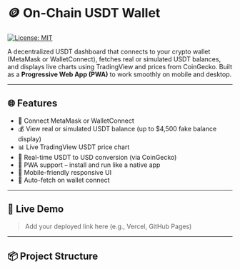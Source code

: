 # 🪙 On-Chain USDT Wallet

[![License: MIT](https://img.shields.io/badge/License-MIT-yellow.svg)](./LICENSE)

A decentralized USDT dashboard that connects to your crypto wallet (MetaMask or WalletConnect), fetches real or simulated USDT balances, and displays live charts using TradingView and prices from CoinGecko. Built as a **Progressive Web App (PWA)** to work smoothly on mobile and desktop.

---

## 🌐 Features

- 🔐 Connect MetaMask or WalletConnect
- 💰 View real or simulated USDT balance (up to $4,500 fake balance display)
- 📊 Live TradingView USDT price chart
- 💸 Real-time USDT to USD conversion (via CoinGecko)
- 🚀 PWA support – install and run like a native app
- 📱 Mobile-friendly responsive UI
- 🔄 Auto-fetch on wallet connect

---

## 🚀 Live Demo

> Add your deployed link here (e.g., Vercel, GitHub Pages)

---

## 📦 Project Structure
